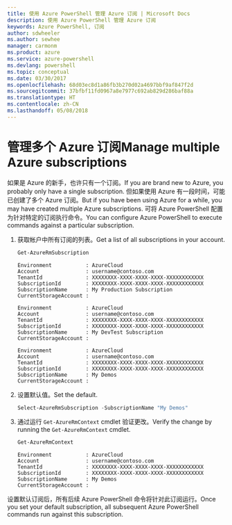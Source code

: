 ```yaml
---
title: 使用 Azure PowerShell 管理 Azure 订阅 | Microsoft Docs
description: 使用 Azure PowerShell 管理 Azure 订阅
keywords: Azure PowerShell, 订阅
author: sdwheeler
ms.author: sewhee
manager: carmonm
ms.product: azure
ms.service: azure-powershell
ms.devlang: powershell
ms.topic: conceptual
ms.date: 03/30/2017
ms.openlocfilehash: 68d03ec8d1a86fb3b270d02a4697bbf9af847f2d
ms.sourcegitcommit: 37bfbf11fd0967a8e7977c692ab829d286baf88a
ms.translationtype: HT
ms.contentlocale: zh-CN
ms.lasthandoff: 05/08/2018
---
```

# <a name="manage-multiple-azure-subscriptions"></a><span data-ttu-id="37e2b-104">管理多个 Azure 订阅</span><span class="sxs-lookup"><span data-stu-id="37e2b-104">Manage multiple Azure subscriptions</span></span>

<span data-ttu-id="37e2b-105">如果是 Azure 的新手，也许只有一个订阅。</span><span class="sxs-lookup"><span data-stu-id="37e2b-105">If you are brand new to Azure, you probably only have a single subscription.</span></span> <span data-ttu-id="37e2b-106">但如果使用 Azure 有一段时间，可能已创建了多个 Azure 订阅。</span><span class="sxs-lookup"><span data-stu-id="37e2b-106">But if you have been using Azure for a while, you may have created multiple Azure subscriptions.</span></span> <span data-ttu-id="37e2b-107">可将 Azure PowerShell 配置为针对特定的订阅执行命令。</span><span class="sxs-lookup"><span data-stu-id="37e2b-107">You can configure Azure PowerShell to execute commands against a particular subscription.</span></span>

1. <span data-ttu-id="37e2b-108">获取帐户中所有订阅的列表。</span><span class="sxs-lookup"><span data-stu-id="37e2b-108">Get a list of all subscriptions in your account.</span></span>

    ```powershell
    Get-AzureRmSubscription
    ```

    ```
    Environment           : AzureCloud
    Account               : username@contoso.com
    TenantId              : XXXXXXXX-XXXX-XXXX-XXXX-XXXXXXXXXXXX
    SubscriptionId        : XXXXXXXX-XXXX-XXXX-XXXX-XXXXXXXXXXXX
    SubscriptionName      : My Production Subscription
    CurrentStorageAccount :

    Environment           : AzureCloud
    Account               : username@contoso.com
    TenantId              : XXXXXXXX-XXXX-XXXX-XXXX-XXXXXXXXXXXX
    SubscriptionId        : XXXXXXXX-XXXX-XXXX-XXXX-XXXXXXXXXXXX
    SubscriptionName      : My DevTest Subscription
    CurrentStorageAccount :

    Environment           : AzureCloud
    Account               : username@contoso.com
    TenantId              : XXXXXXXX-XXXX-XXXX-XXXX-XXXXXXXXXXXX
    SubscriptionId        : XXXXXXXX-XXXX-XXXX-XXXX-XXXXXXXXXXXX
    SubscriptionName      : My Demos
    CurrentStorageAccount :
    ```

2. <span data-ttu-id="37e2b-109">设置默认值。</span><span class="sxs-lookup"><span data-stu-id="37e2b-109">Set the default.</span></span>

    ```powershell
    Select-AzureRmSubscription -SubscriptionName "My Demos"
    ```

3. <span data-ttu-id="37e2b-110">通过运行 `Get-AzureRmContext` cmdlet 验证更改。</span><span class="sxs-lookup"><span data-stu-id="37e2b-110">Verify the change by running the `Get-AzureRmContext` cmdlet.</span></span>

    ```powershell
    Get-AzureRmContext
    ```

    ```
    Environment           : AzureCloud
    Account               : username@contoso.com
    TenantId              : XXXXXXXX-XXXX-XXXX-XXXX-XXXXXXXXXXXX
    SubscriptionId        : XXXXXXXX-XXXX-XXXX-XXXX-XXXXXXXXXXXX
    SubscriptionName      : My Demos
    CurrentStorageAccount :
    ```

<span data-ttu-id="37e2b-111">设置默认订阅后，所有后续 Azure PowerShell 命令将针对此订阅运行。</span><span class="sxs-lookup"><span data-stu-id="37e2b-111">Once you set your default subscription, all subsequent Azure PowerShell commands run against this subscription.</span></span>

